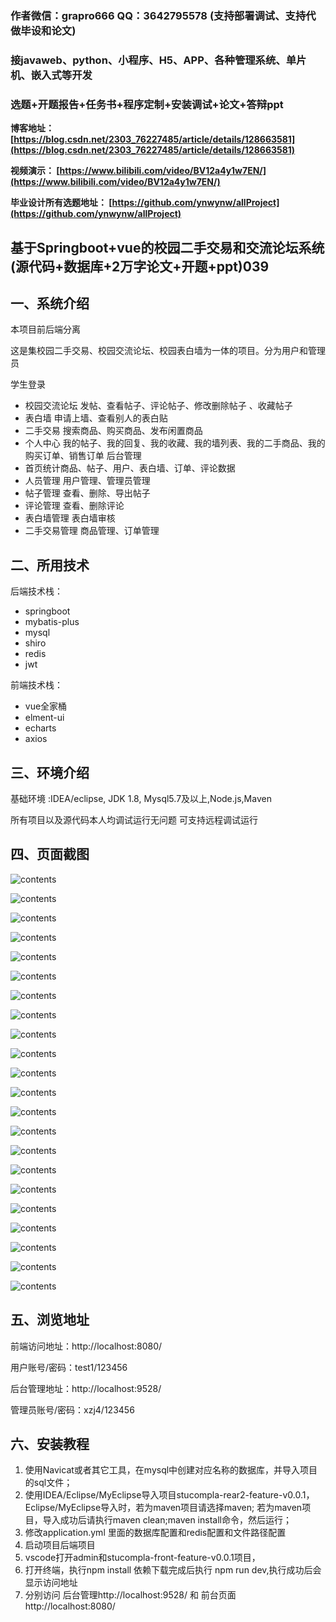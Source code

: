 ### 作者微信：grapro666 QQ：3642795578 (支持部署调试、支持代做毕设和论文)

### 接javaweb、python、小程序、H5、APP、各种管理系统、单片机、嵌入式等开发

### 选题+开题报告+任务书+程序定制+安装调试+论文+答辩ppt

**博客地址：
[https://blog.csdn.net/2303_76227485/article/details/128663581](https://blog.csdn.net/2303_76227485/article/details/128663581)**

**视频演示：
[https://www.bilibili.com/video/BV12a4y1w7EN/](https://www.bilibili.com/video/BV12a4y1w7EN/)**

**毕业设计所有选题地址：
[https://github.com/ynwynw/allProject](https://github.com/ynwynw/allProject)**

## 基于Springboot+vue的校园二手交易和交流论坛系统(源代码+数据库+2万字论文+开题+ppt)039

## 一、系统介绍

本项目前后端分离

这是集校园二手交易、校园交流论坛、校园表白墙为一体的项目。分为用户和管理员

学生登录 
- 校园交流论坛
  发帖、查看帖子、评论帖子、修改删除帖子 、收藏帖子
- 表白墙
   申请上墙、查看别人的表白贴
- 二手交易
   搜索商品、购买商品、发布闲置商品
- 个人中心
  我的帖子、我的回复、我的收藏、我的墙列表、我的二手商品、我的购买订单、销售订单
  后台管理
- 首页统计商品、帖子、用户、表白墙、订单、评论数据
- 人员管理
  用户管理、管理员管理
- 帖子管理
  查看、删除、导出帖子
- 评论管理
  查看、删除评论
- 表白墙管理
  表白墙审核
- 二手交易管理
  商品管理、订单管理

## 二、所用技术

后端技术栈：

- springboot
- mybatis-plus
- mysql
- shiro
- redis
- jwt

前端技术栈：

- vue全家桶
- elment-ui
- echarts
- axios

## 三、环境介绍

基础环境 :IDEA/eclipse, JDK 1.8, Mysql5.7及以上,Node.js,Maven

所有项目以及源代码本人均调试运行无问题 可支持远程调试运行

## 四、页面截图

![contents](./picture/picture1.png)

![contents](./picture/picture2.png)

![contents](./picture/picture3.png)

![contents](./picture/picture4.png)

![contents](./picture/picture5.png)

![contents](./picture/picture6.png)

![contents](./picture/picture7.png)

![contents](./picture/picture8.png)

![contents](./picture/picture9.png)

![contents](./picture/picture10.png)

![contents](./picture/picture11.png)

![contents](./picture/picture12.png)

![contents](./picture/picture13.png)

![contents](./picture/picture14.png)

![contents](./picture/picture15.png)

![contents](./picture/picture16.png)

![contents](./picture/picture17.png)

![contents](./picture/picture18.png)

![contents](./picture/picture19.png)

![contents](./picture/picture20.png)

![contents](./picture/picture21.png)

![contents](./picture/picture22.png)


## 五、浏览地址

前端访问地址：http://localhost:8080/

用户账号/密码：test1/123456

后台管理地址：http://localhost:9528/

管理员账号/密码：xzj4/123456

## 六、安装教程

1. 使用Navicat或者其它工具，在mysql中创建对应名称的数据库，并导入项目的sql文件；
2. 使用IDEA/Eclipse/MyEclipse导入项目stucompla-rear2-feature-v0.0.1，Eclipse/MyEclipse导入时，若为maven项目请选择maven;
   若为maven项目，导入成功后请执行maven clean;maven install命令，然后运行；
3. 修改application.yml 里面的数据库配置和redis配置和文件路径配置
4. 启动项目后端项目
5. vscode打开admin和stucompla-front-feature-v0.0.1项目，
6. 打开终端，执行npm install 依赖下载完成后执行 npm run dev,执行成功后会显示访问地址
7. 分别访问  后台管理http://localhost:9528/ 和 前台页面http://localhost:8080/
